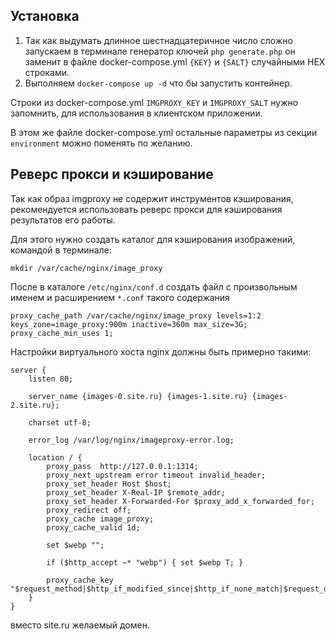 ## Установка

1. Так как выдумать длинное шестнадцатеричное число сложно запускаем в терминале генератор ключей 
`php generate.php` он заменит в файле docker-compose.yml `{KEY}` и `{SALT}` случайными HEX строками.
2. Выполняем `docker-compose up -d` что бы запустить контейнер.

Строки из docker-compose.yml `IMGPROXY_KEY` и `IMGPROXY_SALT` нужно запомнить, для использования в
 клиентском приложении.

В этом же файле docker-compose.yml остальные параметры из секции `environment` можно поменять по желанию.

## Реверс прокси и кэширование 

Так как образ imgproxy не содержит инструментов кэширования, рекомендуется использовать реверс прокси для кэширования
 результатов его работы.

Для этого нужно создать каталог для кэширования изображений, командой в терминале:

`mkdir /var/cache/nginx/image_proxy`

После в каталоге `/etc/nginx/conf.d` создать файл с произвольным именем и
 расширением `*.conf` такого содержания

```
proxy_cache_path /var/cache/nginx/image_proxy levels=1:2 keys_zone=image_proxy:900m inactive=360m max_size=3G;
proxy_cache_min_uses 1;
```

Настройки виртуального хоста nginx должны быть примерно такими:

```
server {
    listen 80;

    server_name {images-0.site.ru} {images-1.site.ru} {images-2.site.ru};
    
    charset utf-8;

    error_log /var/log/nginx/imageproxy-error.log;

    location / {
        proxy_pass  http://127.0.0.1:1314; 
        proxy_next_upstream error timeout invalid_header;
        proxy_set_header Host $host;
        proxy_set_header X-Real-IP $remote_addr;
        proxy_set_header X-Forwarded-For $proxy_add_x_forwarded_for;
        proxy_redirect off;
        proxy_cache image_proxy;
        proxy_cache_valid 1d;
  
        set $webp "";

        if ($http_accept ~* "webp") { set $webp T; }

        proxy_cache_key "$request_method|$http_if_modified_since|$http_if_none_match|$request_uri|$webp";
    }
}
```

вместо site.ru желаемый домен.
